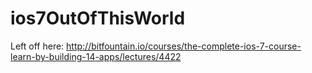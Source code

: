 # ios7OutOfThisWorld

Left off here:
http://bitfountain.io/courses/the-complete-ios-7-course-learn-by-building-14-apps/lectures/4422

